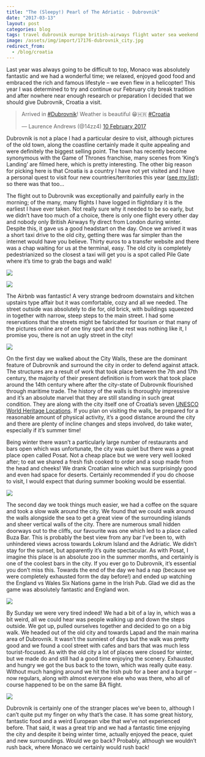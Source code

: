```yaml
---
title: "The (Sleepy!) Pearl of The Adriatic - Dubrovnik"
date: "2017-03-13"
layout: post
categories: blog
tags: travel dubrovnik europe british-airways flight water sea weekend vacation hotel break beer croatia
image: /assets/img/import/17176-dubrovnik_city.jpg
redirect_from:
  - /blog/croatia
---
```


Last year was always going to be difficult to top, Monaco was absolutely fantastic and we had a wonderful time; we relaxed, enjoyed good food and embraced the rich and famous lifestyle – we even flew in a helicopter! This year I was determined to try and continue our February city break tradition and after nowhere near enough research or preparation I decided that we should give Dubrovnik, Croatia a visit.

<blockquote class="twitter-tweet" data-lang="en-gb"><p lang="en" dir="ltr">Arrived in <a href="https://twitter.com/hashtag/Dubrovnik?src=hash&amp;ref_src=twsrc%5Etfw">#Dubrovnik</a>! Weather is beautiful 😁🇭🇷 <a href="https://twitter.com/hashtag/Croatia?src=hash&amp;ref_src=twsrc%5Etfw">#Croatia</a></p>&mdash; Laurence Andrews (@14zz4) <a href="https://twitter.com/14zz4/status/829996917836959744?ref_src=twsrc%5Etfw">10 February 2017</a></blockquote>
<script async src="https://platform.twitter.com/widgets.js" charset="utf-8"></script>


Dubrovnik is not a place I had a particular desire to visit, although pictures of the old town, along the coastline certainly made it quite appealing and were definitely the biggest selling point. The town has recently become synonymous with the Game of Thrones franchise, many scenes from ‘King’s Landing’ are filmed here, which is pretty interesting. The other big reason for picking here is that Croatia is a country I have not yet visited and I have a personal quest to visit four new countries/territories this year ([see my list](/countries)); so there was that too...

The flight out to Dubrovnik was exceptionally and painfully early in the morning; of the many, many flights I have logged in flightdiary it is the earliest I have ever taken. Not really sure why it needed to be so early, but we didn’t have too much of a choice, there is only one flight every other day and nobody only British Airways fly direct from London during winter. Despite this, it gave us a good headstart on the day. Once we arrived it was a short taxi drive to the old city, getting there was far simpler than the internet would have you believe. Thirty euros to a transfer website and there was a chap waiting for us at the terminal, easy. The old city is completely pedestrianized so the closest a taxi will get you is a spot called Pile Gate where it’s time to grab the bags and walk!

![][photo-2]

![][photo-3]

The Airbnb was fantastic! A very strange bedroom downstairs and kitchen upstairs type affair but it was comfortable, cozy and all we needed. The street outside was absolutely to die for, old brick, with buildings squeezed in together with narrow, steep steps to the main street. I had some reservations that the streets might be fabricated for tourism or that many of the pictures online are of one tiny spot and the rest was nothing like it, I promise you, there is not an ugly street in the city!

![][photo-4]

On the first day we walked about the City Walls, these are the dominant feature of Dubrovnik and surround the city in order to defend against attack. The structures are a result of work that took place between the 7th and 17th century, the majority of their present definition is from work that took place around the 14th century where after the city-state of Dubrovnik flourished through maritime trade. The history of the walls is thoroughly impressive and it’s an absolute marvel that they are still standing in such great condition. They are along with the city itself one of Croatia’s seven [UNESCO World Heritage Locations](http://whc.unesco.org/en/list/95). If you plan on visiting the walls, be prepared for a reasonable amount of physical activity, it’s a good distance around the city and there are plenty of incline changes and steps involved, do take water, especially if it’s summer time!

Being winter there wasn’t a particularly large number of restaurants and bars open which was unfortunate, the city was quiet but there was a great place open called Posat. Not a cheap place but we were very well looked after; to eat we shared a fresh fish cooked to order and a soup made from the head and cheeks! We drank Croatian wine which was surprisingly good and even had space for deserts. Certainly recommended if you do choose to visit, I would expect that during summer booking would be essential.

![][photo-5]

The second day we took things much easier, we had a coffee on the square and took a slow walk around the city. We found that we could walk around the walls alongside the sea to get a great view of the surrounding islands and sheer vertical walls of the city. There are numerous small hidden doorways out to the cliffs, our favourite was one which led to a place called Buza Bar. This is probably the best view from any bar I’ve been to, with unhindered views across towards Lokrum Island and the Adriatic. We didn’t stay for the sunset, but apparently it’s quite spectacular. As with Posat, I imagine this place is an absolute zoo in the summer months, and certainly is one of the coolest bars in the city. If you ever go to Dubrovnik, it’s essential you don’t miss this. Towards the end of the day we had a nap (because we were completely exhausted form the day before!) and ended up watching the England vs Wales Six Nations game in the Irish Pub. Glad we did as the game was absolutely fantastic and England won.

![][photo-6]

By Sunday we were very tired indeed! We had a bit of a lay in, which was a bit weird, all we could hear was people walking up and down the steps outside. We got up, pulled ourselves together and decided to go on a big walk. We headed out of the old city and towards Lapad and the main marina area of Dubrovnik. It wasn’t the sunniest of days but the walk was pretty good and we found a cool street with cafes and bars that was much less tourist-focused. As with the old city a lot of places were closed for winter, but we made do and still had a good time enjoying the scenery. Exhausted and hungry we got the bus back to the town, which was really quite easy. Without much hanging around we hit the Irish pub for a beer and a burger – now regulars, along with almost everyone else who was there, who all of course happened to be on the same BA flight.

![][photo-7]

Dubrovnik is certainly one of the stranger places we’ve been to, although I can’t quite put my finger on why that’s the case. It has some great history, fantastic food and a weird European vibe that we’ve not experienced before. That said, it was a great trip and we had a fantastic time enjoying the city and despite it being winter time, actually enjoyed the peace, quiet and new surroundings. Would we go back? Probably, although we wouldn’t rush back, where Monaco we certainly would rush back!

[photo-1]: /assets/img/import/17176-dubrovnik_city.jpg
[photo-2]: /assets/img/import/c1229-dubrovnik_harbour.jpg
[photo-3]: /assets/img/import/12e69-st_lawrence_fortress.jpg
[photo-4]: /assets/img/import/c1a7a-dubrovnik_street.jpg
[photo-5]: /assets/img/import/3f89c-both_harbour.jpg
[photo-6]: /assets/img/import/b683d-laurence_cliff.jpg
[photo-7]: /assets/img/import/1ace1-victoria_harbour.jpg
